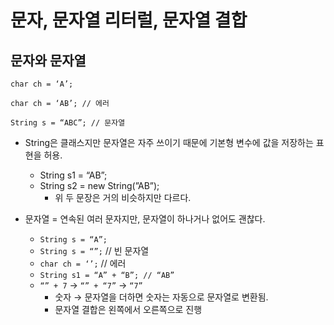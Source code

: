 # 문자, 문자열 리터럴, 문자열 결합
## 문자와 문자열

`char ch = ‘A’;`

`char ch = ‘AB’; // 에러`

`String s = “ABC”; // 문자열`

- String은 클래스지만 문자열은 자주 쓰이기 때문에 기본형 변수에 값을 저장하는 표현을 허용.
    - String s1 = “AB”;
    - String s2 = new String(”AB”);
        - 위 두 문장은 거의 비슷하지만 다르다.

- 문자열 = 연속된 여러 문자지만, 문자열이 하나거나 없어도 괜찮다.
    - `String s = “A”;`
    - `String s = “”;` // 빈 문자열
    - `char ch = ‘’;` // 에러
    - `String s1 = “A” + “B”; // “AB”`
    - `“” + 7` → `“” + “7”` → `“7”`
        - 숫자 → 문자열을 더하면 숫자는 자동으로 문자열로 변환됨.
        - 문자열 결합은 왼쪽에서 오른쪽으로 진행